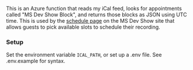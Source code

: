 This is an Azure function that reads my iCal feed, looks for appointments called "MS Dev Show Block", and returns those blocks as JSON using UTC time. This is used by the [schedule page](https://github.com/ytechie/msdevshow/blob/master/src/render/schedule/index.html) on the MS Dev Show site that allows guests to pick available slots to schedule their recording.

### Setup

Set the environment variable `ICAL_PATH`, or set up a .env file. See .env.example for syntax.
